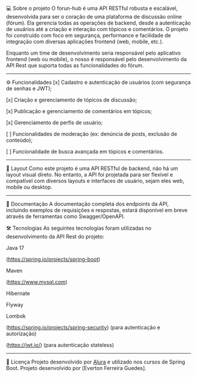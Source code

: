 💻 Sobre o projeto
O forun-hub é uma API RESTful robusta e escalável, desenvolvida para ser o coração de uma plataforma de discussão online (fórum). Ela gerencia todas as operações de backend, desde a autenticação de usuários até a criação e interação com tópicos e comentários. O projeto foi construído com foco em segurança, performance e facilidade de integração com diversas aplicações frontend (web, mobile, etc.).

Enquanto um time de desenvolvimento seria responsável pelo aplicativo frontend (web ou mobile), o nosso é responsável pelo desenvolvimento da API Rest que suporta todas as funcionalidades do fórum.


----------------------------------------
⚙️ Funcionalidades
[x] Cadastro e autenticação de usuários (com segurança de senhas e JWT);

[x] Criação e gerenciamento de tópicos de discussão;

[x] Publicação e gerenciamento de comentários em tópicos;

[x] Gerenciamento de perfis de usuário;

[ ] Funcionalidades de moderação (ex: denúncia de posts, exclusão de conteúdo);

[ ] Funcionalidade de busca avançada em tópicos e comentários.

----------------------------------------
🎨 Layout
Como este projeto é uma API RESTful de backend, não há um layout visual direto. No entanto, a API foi projetada para ser flexível e compatível com diversos layouts e interfaces de usuário, sejam eles web, mobile ou desktop.

----------------------------------------
📄 Documentação
A documentação completa dos endpoints da API, incluindo exemplos de requisições e respostas, estará disponível em breve através de ferramentas como Swagger/OpenAPI.

🛠 Tecnologias
As seguintes tecnologias foram utilizadas no desenvolvimento da API Rest do projeto:

Java 17

(https://spring.io/projects/spring-boot)

Maven

(https://www.mysql.com)

Hibernate

Flyway

Lombok

(https://spring.io/projects/spring-security) (para autenticação e autorização)

(https://jwt.io/) (para autenticação stateless)


----------------------------------------
📝 Licença
Projeto desenvolvido por [Alura](https://www.alura.com.br) e utilizado nos cursos de Spring Boot.
Projeto desenvolvido por [Everton Ferreira Guedes].

